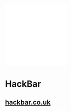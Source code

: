 <a href="https://www.hackbar.co.uk">
<img src="/images/hackbarlogo.PNG" length=200 width=200 />
</a>

# HackBar
## [hackbar.co.uk](https://www.hackbar.co.uk)
